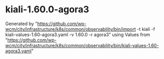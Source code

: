 # kiali-1.60.0-agora3

Generated by "https://github.com/wp-wcm/city/infrastructure/k8s/common/observability/bin/import -t kiali -f kiali-values-1.60-agora3.yaml -v 1.60.0 -r agora3"
using Values from "https://github.com/wp-wcm/city/infrastructure/k8s/common/observability/bin/kiali-values-1.60-agora3.yaml"
